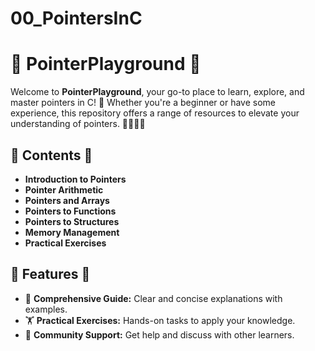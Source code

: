 # 00_PointersInC

# 🚀 PointerPlayground 🚀

Welcome to **PointerPlayground**, your go-to place to learn, explore, and master pointers in C! 🎉 Whether you're a beginner or have some experience, this repository offers a range of resources to elevate your understanding of pointers. 👩‍💻👨‍💻

## 📘 Contents 📘
- **Introduction to Pointers**
- **Pointer Arithmetic**
- **Pointers and Arrays**
- **Pointers to Functions**
- **Pointers to Structures**
- **Memory Management**
- **Practical Exercises**
  
## 🌟 Features 🌟
- 🎯 **Comprehensive Guide:** Clear and concise explanations with examples.
- 🏋️ **Practical Exercises:** Hands-on tasks to apply your knowledge.
- 🤝 **Community Support:** Get help and discuss with other learners.


